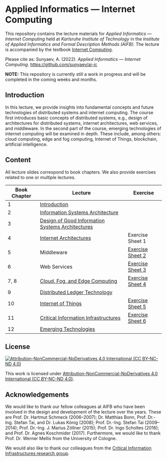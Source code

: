 # Applied Informatics — Internet Computing

This repository contains the lecture materials for _Applied Informatics — Internet Computing_ held at _Karlsruhe Institute of Technology_ in the _Institute of Applied Informatics and Formal Description Methods (AIFB)_. The lecture is accompanied by the textbook [Internet Computing](https://internet-computing.net/).

Please cite as: Sunyaev, A. (2022). _Applied Informatics — Internet Computing_. https://github.com/sunyaev/ai-ic

**NOTE:** This repository is currently still a work in progress and will be completed in the coming weeks and months.

## Introduction

In this lecture, we provide insights into fundamental concepts and future technologies of distributed systems and internet computing. The course first introduces basic concepts of distributed systems, e.g., design of architectures for distributed systems, internet architectures, web services, and middleware. In the second part of the course, emerging technologies of internet computing will be examined in depth. These include, among others: cloud computing, edge and fog computing, Internet of Things, blockchain, artificial intelligence.

## Content

All lecture slides correspond to book chapters. We also provide exercises related to one or multiple lectures.

| Book Chapter | Lecture | Exercise |
| ----------- | ------- | ------------------ |
| 1 | [Introduction](lecture/ai-ic.lecture_01_ss22_SHORT.pdf) |                                                                                             | 
| 2 | [Information Systems Architecture](lecture/ai-ic.lecture_02_ss22.pdf) |             |
| 3 | [Design of Good Information Systems Architectures](lecture/ai-ic.lecture_03_ss22.pdf)|                   |
| 4 | [Internet Architectures](lecture/ai-ic.lecture_04_ss22.pdf) | <!--[-->Exercise Sheet 1<!--](tutorial/1/ai-ic.tutorial_01_ss22.pdf)-->        | 
| 5 | <!--[-->Middleware<!--](lecture/ai-ic.lecture_05_ss22.pdf)--> | [Exercise Sheet 2](tutorial/2/ai-ic.tutorial_02_ss22.pdf) |
| 6 | <!--[-->Web Services<!--](lecture/ai-ic.lecture_06_ss22.pdf)--> | [Exercise Sheet 3](tutorial/3/ai-ic.tutorial_03_ss22.pdf)          |
| 7, 8 | [Cloud, Fog, and Edge Computing](lecture/ai-ic.lecture_07_08_ss22.pdf) | [Exercise Sheet 4](tutorial/4/ai-ic.tutorial_04_ss22.pdf) |
| 9 | [Distributed Ledger Technology](lecture/ai-ic.lecture_09_ss22.pdf) |            |
| 10 | [Internet of Things](lecture/ai-ic.lecture_10_ss22.pdf) | [Exercise Sheet 5](tutorial/5/ai-ic.tutorial_05_ss22.pdf)      |             
| 11 | [Critical Information Infrastructures](lecture/ai-ic.lecture_11_ss22.pdf) | [Exercise Sheet 6](tutorial/6/ai-ic.tutorial_06_ss22.pdf)           |
| 12 | [Emerging Technologies](lecture/ai-ic.lecture_12_ss22.pdf)|                                                                                             |

## License

[![Attribution-NonCommercial-NoDerivatives 4.0 International (CC BY-NC-ND 4.0)](https://licensebuttons.net/l/by-nc-nd/4.0/88x31.png)](https://creativecommons.org/licenses/by-nc-nd/4.0/)

This work is licensed under [Attribution-NonCommercial-NoDerivatives 4.0 International (CC BY-NC-ND 4.0)](https://creativecommons.org/licenses/by-nc-nd/4.0/).

## Acknowledgements

We would like to thank our fellow colleagues at AIFB who have been involved in the design and development of the lecture over the years. These are Prof. Dr. Hartmut Schmeck (2006–2007); Dr. Matthias Bonn, Prof. Dr.-Ing. Stefan Tai, and Dr. Lukas König (2008); Prof. Dr.-Ing. Stefan Tai (2009–2014); Prof. Dr.-Ing. J. Marius Zöllner (2015); Prof. Dr. Ingo Scholtes (2016); and Prof. Dr. Agnes Koschmider (2017). Furthermore, we would like to thank Prof. Dr. Werner Mellis from the University of Cologne.

We would also like to thank our colleagues from the [Critical Information Infrastructures research group](https://cii.aifb.kit.edu/).

